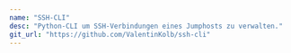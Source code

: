 ```yaml
---
name: "SSH-CLI"
desc: "Python-CLI um SSH-Verbindungen eines Jumphosts zu verwalten."
git_url: "https://github.com/ValentinKolb/ssh-cli"
---
```

